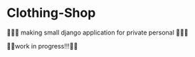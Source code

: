 # Clothing-Shop
🚧🚧🚧
making small django application for private personal
🚧🚧🚧

🚨🚧work in progress!!!🚨🚧
